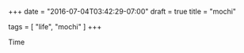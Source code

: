 +++
date = "2016-07-04T03:42:29-07:00"
draft = true
title = "mochi"

tags = [ "life", "mochi" ]
+++

Time
